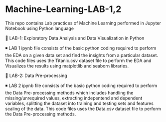# Machine-Learning-LAB-1,2
This repo contains Lab practices of Machine Learning performed in Jupyter Notebook using Python language


🚀 LAB-1: Exploratory Data Analysis and Data Visualization in Python

◾ LAB 1 ipynb file consists of the basic python coding required to perform the EDA on a given data set and find the insights from a particular dataset. This code files uses the Titanic.csv dataset file to perform the EDA and Visualizes the results using matplotlib and seaborn libraries. 



🚀 LAB-2: Data Pre-processing

◾ LAB 2 ipynb file consists of the basic python coding required to perform the Data Pre-processing methods which includes handling the missing/unrequired values, extracting indepentend and dependent variables, splitting the dataset into training and testing sets and features scaling of the data. This code files uses the Data.csv dataset file to perform the Data Pre-processing methods. 
